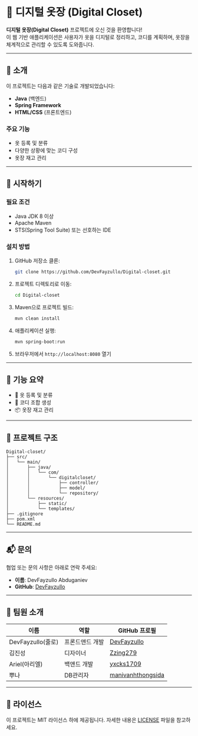 # 👗 디지털 옷장 (Digital Closet)

**디지털 옷장(Digital Closet)** 프로젝트에 오신 것을 환영합니다!  
이 웹 기반 애플리케이션은 사용자가 옷을 디지털로 정리하고, 코디를 계획하며, 옷장을 체계적으로 관리할 수 있도록 도와줍니다.

---

## 📌 소개

이 프로젝트는 다음과 같은 기술로 개발되었습니다:

- **Java** (백엔드)
- **Spring Framework**
- **HTML/CSS** (프론트엔드)

### 주요 기능

- 옷 등록 및 분류
- 다양한 상황에 맞는 코디 구성
- 옷장 재고 관리

---

## 🚀 시작하기

### 필요 조건

- Java JDK 8 이상
- Apache Maven
- STS(Spring Tool Suite) 또는 선호하는 IDE

### 설치 방법

1. GitHub 저장소 클론:

   ```bash
   git clone https://github.com/DevFayzullo/Digital-closet.git
   ```

2. 프로젝트 디렉토리로 이동:

   ```bash
   cd Digital-closet
   ```

3. Maven으로 프로젝트 빌드:

   ```bash
   mvn clean install
   ```

4. 애플리케이션 실행:

   ```bash
   mvn spring-boot:run
   ```

5. 브라우저에서 `http://localhost:8080` 열기

---

## 🧪 기능 요약

- 👕 옷 등록 및 분류
- 🧥 코디 조합 생성
- 📦 옷장 재고 관리

---

## 📂 프로젝트 구조

```
Digital-closet/
├── src/
│   └── main/
│       ├── java/
│       │   └── com/
│       │       └── digitalcloset/
│       │           ├── controller/
│       │           ├── model/
│       │           └── repository/
│       └── resources/
│           ├── static/
│           └── templates/
├── .gitignore
├── pom.xml
└── README.md
```

---

## 📬 문의

협업 또는 문의 사항은 아래로 연락 주세요:

- **이름**: DevFayzullo Abduganiev  
- **GitHub**: [DevFayzullo](https://github.com/DevFayzullo)

---

## 👥 팀원 소개

| 이름         | 역할              | GitHub 프로필                          |
|--------------|-------------------|----------------------------------------|
| DevFayzullo(줄로)  | 프론드앤드 개발   | [DevFayzullo](https://github.com/DevFayzullo) |
| 김진성             | 디자이너         | [Zzing279](https://github.com/Zzing279) |
| Ariel(아리엘)      | 백앤드 개발       | [yxcks1709](https://github.com/yxcks1709) |
| 뿌나               | DB관리자         | [manivanhthongsida](https://github.com/manivanhthongsida) |

---

## 📄 라이선스

이 프로젝트는 MIT 라이선스 하에 제공됩니다. 자세한 내용은 [LICENSE](LICENSE) 파일을 참고하세요.
